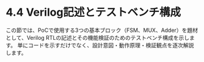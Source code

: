 # 4.4 Verilog記述とテストベンチ構成

この節では、PoCで使用する3つの基本ブロック（FSM、MUX、Adder）を題材として、Verilog RTLの記述とその機能検証のためのテストベンチ構成を示します。
単にコードを示すだけでなく、設計意図・動作原理・検証観点を逐次解説します。
